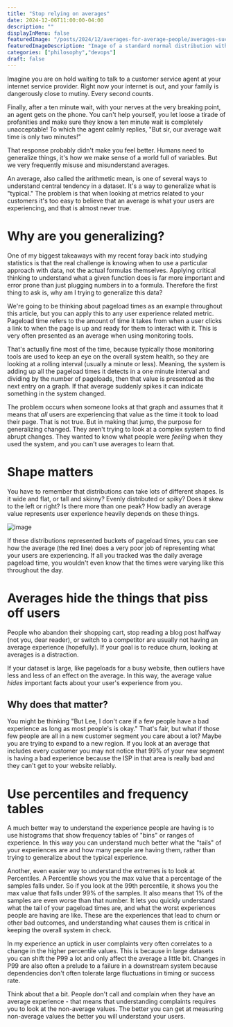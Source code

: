 ```yaml
---
title: "Stop relying on averages"
date: 2024-12-06T11:00:00-04:00
description: ""
displayInMenu: false
featuredImage: "/posts/2024/12/averages-for-average-people/averages-suck.png"
featuredImageDescription: "Image of a standard normal distribution with an arrow pointing at the average and an arrow pointing at the right tail"
categories: ["philosophy","devops"]
draft: false
---
```

Imagine you are on hold waiting to talk to a customer service agent at your internet service provider.  Right now your internet is out, and your family is dangerously close to mutiny.  Every second counts.

Finally, after a ten minute wait, with your nerves at the very breaking point, an agent gets on the phone.  You can't help yourself, you let loose a tirade of profanities and make sure they know a ten minute wait is completely unacceptable!  To which the agent calmly replies, "But sir, our average wait time is only two minutes!"

That response probably didn't make you feel better.  Humans need to generalize things, it's how we make sense of a world full of variables.  But we very frequently misuse and misunderstand averages.

An average, also called the arithmetic mean, is one of several ways to understand central tendency in a dataset.  It's a way to generalize what is "typical."  The problem is that when looking at metrics related to your customers it's too easy to believe that an average is what your users are experiencing, and that is almost never true.

# Why are you generalizing?
One of my biggest takeaways with my recent foray back into studying statistics is that the real challenge is knowing when to use a particular approach with data, not the actual formulas themselves.  Applying critical thinking to understand what a given function does is far more important and error prone than just plugging numbers in to a formula.  Therefore the first thing to ask is, why am I trying to generalize this data?

We're going to be thinking about pageload times as an example throughout this article, but you can apply this to any user experience related metric.  Pageload time refers to the amount of time it takes from when a user clicks a link to when the page is up and ready for them to interact with it.  This is very often presented as an average when using monitoring tools.

That's actually fine most of the time, because typically those monitoring tools are used to keep an eye on the overall system health, so they are looking at a rolling interval (usually a minute or less).  Meaning, the system is adding up all the pageload times it detects in a one minute interval and dividing by the number of pageloads, then that value is presented as the next entry on a graph.  If that average suddenly spikes it can indicate something in the system changed.

The problem occurs when someone looks at that graph and assumes that it means that _all_ users are experiencing that value as the time it took to load their page.  That is not true.  But in making that jump, the purpose for generalizing changed. They aren't trying to look at a complex system to find abrupt changes.  They wanted to know what people were _feeling_ when they used the system, and you can't use averages to learn that.

# Shape matters
You have to remember that distributions can take lots of different shapes.  Is it wide and flat, or tall and skinny?  Evenly distributed or spiky?  Does it skew to the left or right?  Is there more than one peak?  How badly an average value represents user experience heavily depends on these things.  

![image](/posts/2024/12/averages-for-average-people/distributions.jpg)

If these distributions represented buckets of pageload times, you can see how the average (the red line) does a very poor job of representing what your users are experiencing.  If all you tracked was the daily average pageload time, you wouldn't even know that the times were varying like this throughout the day.

# Averages hide the things that piss off users
People who abandon their shopping cart, stop reading a blog post halfway (not you, dear reader), or switch to a competitor are usually not having an average experience (hopefully).  If your goal is to reduce churn, looking at averages is a distraction.  

If your dataset is large, like pageloads for a busy website, then outliers have less and less of an effect on the average.  In this way, the average value _hides_ important facts about your user's experience from you.

## Why does that matter?
You might be thinking "But Lee, I don't care if a few people have a bad experience as long as most people's is okay."  That's fair, but what if those few people are all in a new customer segment you care about a lot?  Maybe you are trying to expand to a new region.  If you look at an average that includes every customer you may not notice that 99% of your new segment is having a bad experience because the ISP in that area is really bad and they can't get to your website reliably.

# Use percentiles and frequency tables
A much better way to understand the experience people are having is to use histograms that show frequency tables of "bins" or ranges of experience.  In this way you can understand much better what the "tails" of your experiences are and how many people are having them, rather than trying to generalize about the typical experience.  

Another, even easier way to understand the extremes is to look at Percentiles.  A Percentile shows you the max value that a percentage of the samples falls under.  So if you look at the 99th percentile, it shows you the max value that falls under 99% of the samples.  It also means that 1% of the samples are even worse than that number.  It lets you quickly understand what the tail of your pageload times are, and what the worst experiences people are having are like.  These are the experiences that lead to churn or other bad outcomes, and understanding what causes them is critical in keeping the overall system in check.

In my experience an uptick in user complaints very often correlates to a change in the higher percentile values.  This is because in large datasets you can shift the P99 a lot and only affect the average a little bit.  Changes in P99 are also often a prelude to a failure in a downstream system because dependencies don't often tolerate large fluctuations in timing or success rate.

Think about that a bit.  People don't call and complain when they have an average experience - that means that understanding complaints requires you to look at the non-average values.  The better you can get at measuring non-average values the better you will understand your users.
